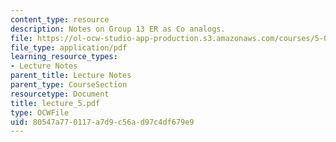 ```yaml
---
content_type: resource
description: Notes on Group 13 ER as Co analogs.
file: https://ol-ocw-studio-app-production.s3.amazonaws.com/courses/5-05-principles-of-inorganic-chemistry-iii-spring-2005/80547a770117a7d9c56ad97c4df679e9_lecture_5.pdf
file_type: application/pdf
learning_resource_types:
- Lecture Notes
parent_title: Lecture Notes
parent_type: CourseSection
resourcetype: Document
title: lecture_5.pdf
type: OCWFile
uid: 80547a77-0117-a7d9-c56a-d97c4df679e9
---
```

